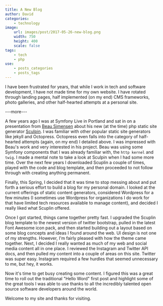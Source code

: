 ```yaml
---
title: A New Blog
author: David
categories:
    - technology
image:
    url: images/post/2017-05-26-new-blog.png
    width: 750
    height: 400
    scale: false
tags:
    - tech
    - php
use:
    - posts_categories
    - posts_tags
---
```


I have been frustrated for years, that while I work in tech and software
development, I have not made time for my own website. I have rotated through
landing pages, half implemented (on my end) CMS frameworks, photo galleries,
and other half-hearted attempts at a personal site.

---more---

A few years ago I was at Symfony Live in Portland and sat in on a presentation
from [Beau Simensen][1] about his new (at the time) php static site generator
[Sculpin][2]. I was familiar with other popular static site generators like
jekyll and Octopress. Octopress even falls into the category of half-hearted
attempts (again, on my end) I detailed above. I was impressed with Beau's work
and very interested in his project. Beau was using some Symfony components that
I was already familiar with, the `http kernel` and `twig`. I made a mental note
to take a look at Sculpin when I had some more time. Over the next few years I
downloaded Scuplin a couple of times, played with the code and blog template,
and then proceeded to not follow through with creating anything permanent.

Finally, this Spring, I decided that it was time to stop messing about and put
forth a serious effort to build a blog for my personal domain. I looked at the
current offerings of static content generators, considered Wordpress for a few
minutes (I sometimes use Wordpress for organizations I do work for that have
limited tech resources available to manage content), and decided I really liked
what Scuplin offered.

Once I got started, things came together pretty fast. I upgraded the Scuplin
blog template to the newest version of twitter bootstrap, pulled in the
latest Font Awesome icon pack, and then started building out a layout based on
some blog concepts and ideas I found around the web. UI design is not one of
my strengths. However, I'm fairly pleased with how the theme came together.
Next, I decided I really wanted as much of my web and social media content all
in one place. I reviewed the Instagram and Twitter API docs, and then pulled my
content into a couple of areas on this site. Twitter was super easy. Instagram
required a few hurdles that seemed unnecessary to me, but hey, it works.

Now it's time to get busy creating some content. I figured this was a great
time to roll out the traditional "Hello Word" first post and highlight some of
the great tools I was able to use thanks to all the incredibly talented open
source software developers around the world.

Welcome to my site and thanks for visiting.

[1]: https://github.com/simensen
[2]: https://sculpin.io/
